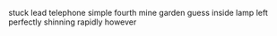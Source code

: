 stuck lead telephone simple fourth mine garden guess inside lamp left perfectly shinning rapidly however